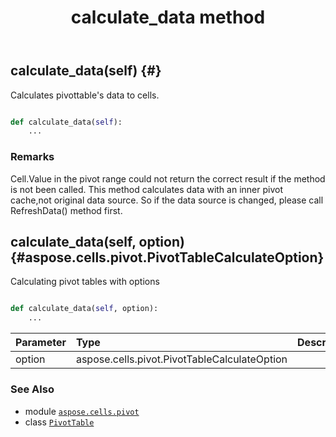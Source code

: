 ﻿---
title: calculate_data method
second_title: Aspose.Cells for Python via .NET API References
description: 
type: docs
weight: 40
url: /aspose.cells.pivot/pivottable/calculate_data/
is_root: false
---

## calculate_data(self) {#}

Calculates pivottable's data to cells.



```python

def calculate_data(self):
    ...
```


### Remarks

Cell.Value in the pivot range could not return the correct result if the method is not been called.
This method calculates data with an inner pivot cache,not original data source.
So if the data source is changed, please call RefreshData() method first.

## calculate_data(self, option) {#aspose.cells.pivot.PivotTableCalculateOption}

Calculating pivot tables with options



```python

def calculate_data(self, option):
    ...
```


| Parameter | Type | Description |
| :- | :- | :- |
| option | aspose.cells.pivot.PivotTableCalculateOption |  |



### See Also
* module [`aspose.cells.pivot`](../../)
* class [`PivotTable`](/cells/python-net/aspose.cells.pivot/pivottable)
